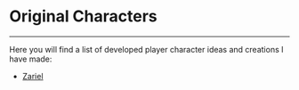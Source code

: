 # Original Characters

* * *
Here you will find a list of developed player character ideas and creations I have made:
* [Zariel](./zariel.html)
